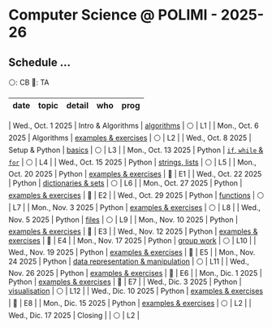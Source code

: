 # Computer Science @ POLIMI - 2025-26

## Schedule ...

:white_circle:: CB
:large_blue_circle:: TA



| **date**           | **topic**                | **detail**            | **who** | **prog**|
| --------------------------- | ------------------------------------- | ------------------------ |:---------------------:| ----- |

| Wed., Oct.  1 2025 | Intro & Algorithms       | [algorithms](./calendario/20251001.md)                    | :white_circle:        | L1    |
| Mon., Oct.  6 2025 | Algorithms               | [examples & exercises](./calendario/20251006.md)          | :white_circle:        | L2    |
| Wed., Oct.  8 2025 | Setup & Python           | [basics](./calendario/20251008.md)                        | :white_circle:        | L3    |
| Mon., Oct. 13 2025 | Python                   | [`if`, `while` & `for`](./calendario/20251013.md)                | :white_circle:        | L4    |
| Wed., Oct. 15 2025 | Python                   | [strings, lists](./calendario/20251015.md)          | :white_circle:        | L5    |
| Mon., Oct. 20 2025 | Python                   | [examples & exercises](./calendario/20251020.md)          | :large_blue_circle:   | E1    |
| Wed., Oct. 22 2025 | Python                   | [dictionaries & sets](./calendario/20251022.md)          | :white_circle:        | L6    |
| Mon., Oct. 27 2025 | Python                   | [examples & exercises](./calendario/20251027.md)          | :large_blue_circle:   | E2    |
| Wed., Oct. 29 2025 | Python                   | [functions](./calendario/20251029.md)          | :white_circle:        | L7    |
| Mon., Nov.  3 2025 | Python                   | [examples & exercises](./calendario/20251103.md)          | :white_circle:        | L8    |
| Wed., Nov.  5 2025 | Python                   | [files](./calendario/20251105.md)          | :white_circle:        | L9    |
| Mon., Nov. 10 2025 | Python                   | [examples & exercises](./calendario/20251110.md)          | :large_blue_circle:   | E3    |
| Wed., Nov. 12 2025 | Python                   | [examples & exercises](./calendario/20251112.md)          | :large_blue_circle:   | E4    |
| Mon., Nov. 17 2025 | Python                   | [group work](./calendario/20251117.md)          | :white_circle:        | L10    |
| Wed., Nov. 19 2025 | Python                   | [examples & exercises](./calendario/20251119.md)          | :large_blue_circle:   | E5    |
| Mon., Nov. 24 2025 | Python                   | [data representation & manipulation](./calendario/20251124.md)          | :white_circle:        | L11    |
| Wed., Nov. 26 2025 | Python                   | [examples & exercises](./calendario/20251126.md)          | :large_blue_circle:   | E6    |
| Mon., Dic.  1 2025 | Python                   | [examples & exercises](./calendario/20251201.md)          | :large_blue_circle:   | E7    |
| Wed., Dic.  3 2025 | Python                   | [visualisation](./calendario/20251203.md)                 | :white_circle:        | L12    |
| Wed., Dic. 10 2025 | Python                   | [examples & exercises](./calendario/20251210.md)          | :large_blue_circle:   | E8    |
| Mon., Dic. 15 2025 | Python                   | [examples & exercises](./calendario/20251215.md)          | :white_circle:        | L2    |
| Wed., Dic. 17 2025 | Closing                  |                                                           | :white_circle:        | L2    |
